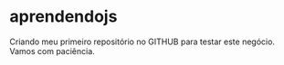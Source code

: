 # aprendendojs
Criando meu primeiro repositório no GITHUB para testar este negócio. Vamos com paciência.
